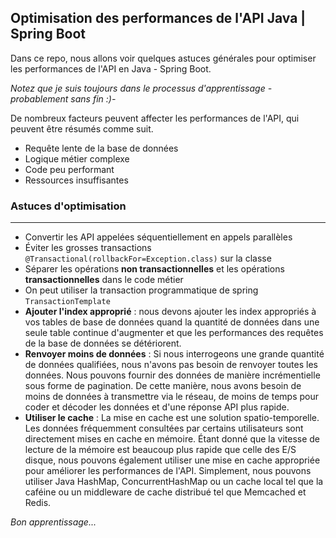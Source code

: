 ## Optimisation des performances de l'API Java | Spring Boot
Dans ce repo, nous allons voir quelques astuces générales pour optimiser les performances de l'API en Java - Spring Boot.

*Notez que je suis toujours dans le processus d'apprentissage - probablement sans fin :)-*

De nombreux facteurs peuvent affecter les performances de l'API, qui peuvent être résumés comme suit.
- Requête lente de la base de données
- Logique métier complexe
- Code peu performant
- Ressources insuffisantes

### Astuces d'optimisation
---
- Convertir les API appelées séquentiellement en appels parallèles
- Éviter les grosses transactions `@Transactional(rollbackFor=Exception.class)` sur la classe
- Séparer les opérations **non transactionnelles** et les opérations **transactionnelles** dans le code métier
- On peut utiliser la transaction programmatique de spring `TransactionTemplate`
- **Ajouter l'index approprié** : nous devons ajouter les index appropriés à vos tables de base de données quand la quantité de données dans une seule table continue d'augmenter et que les performances des requêtes de la base de données se détériorent.
- **Renvoyer moins de données** : Si nous interrogeons une grande quantité de données qualifiées, nous n'avons pas besoin de renvoyer toutes les données. Nous pouvons fournir des données de manière incrémentielle sous forme de pagination. De cette manière, nous avons besoin de moins de données à transmettre via le réseau, de moins de temps pour coder et décoder les données et d'une réponse API plus rapide.
- **Utiliser le cache** : La mise en cache est une solution spatio-temporelle. Les données fréquemment consultées par certains utilisateurs sont directement mises en cache en mémoire. Étant donné que la vitesse de lecture de la mémoire est beaucoup plus rapide que celle des E/S disque, nous pouvons également utiliser une mise en cache appropriée pour améliorer les performances de l'API. Simplement, nous pouvons utiliser Java HashMap, ConcurrentHashMap ou un cache local tel que la caféine ou un middleware de cache distribué tel que Memcached et Redis.

*Bon apprentissage...*